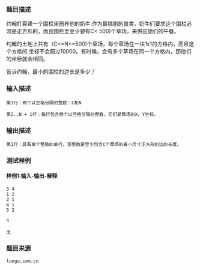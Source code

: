 ### 题目描述

约翰打算建一个围栏来圈养他的奶牛.作为最挑剔的兽类，奶牛们要求这个围栏必须是正方形的，而且围栏里至少要有C< 500)个草场，来供应她们的午餐。

约翰的土地上共有（C<=N<=500)个草场，每个草场在一块1x1的方格内，而且这个方格的 坐标不会超过10000。有时候，会有多个草场在同一个方格内，那他们的坐标就会相同。

告诉约翰，最小的围栏的边长是多少？

### 输入描述

```
第1行：两个以空格分隔的整数：C和N

第2..N + 1行：每行包含两个以空格分隔的整数，它们是草场的X，Y坐标。
```
### 输出描述

```
第1行：具有单个整数的单行，该整数是至少包含C个草场的最小尺寸正方形的边的长度。
```

### 测试样例
#### 样例1:输入-输出-解释

```
3 4
1 2
2 1
4 1
5 2
```
```
4
```
```
无
```

### 题目来源  
`luogu.com.cn`